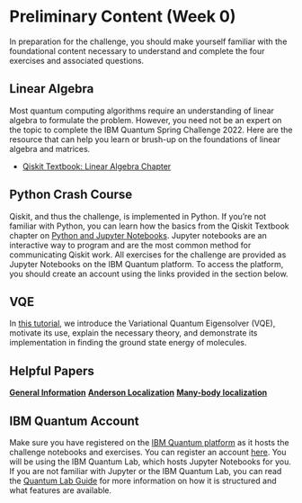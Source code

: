 # Preliminary Content (Week 0)

In preparation for the challenge, you should make yourself familiar with the foundational content necessary to understand and complete the four exercises and associated questions. 

## Linear Algebra

Most quantum computing algorithms require an understanding of linear algebra to formulate the problem. However, you need not be an expert on the topic to complete the IBM Quantum Spring Challenge 2022. Here are  the resource that can help you learn or brush-up on the foundations of linear algebra and matrices.


- [Qiskit Textbook: Linear Algebra Chapter](https://qiskit.org/textbook/ch-appendix/linear_algebra.html)

## Python Crash Course

Qiskit, and thus the challenge, is implemented in Python. If you’re not familiar with Python, you can learn how the basics from the Qiskit Textbook chapter on [Python and Jupyter Notebooks](https://qiskit.org/textbook/ch-prerequisites/python-and-jupyter-notebooks.html). Jupyter notebooks are an interactive way to program and are the most common method for communicating Qiskit work. All exercises for the challenge are provided as Jupyter Notebooks on the IBM Quantum platform. To access the platform, you should create an account using the links provided in the section below.

## VQE

In [this tutorial](https://qiskit.org/textbook/ch-applications/vqe-molecules.html), we introduce the Variational Quantum Eigensolver (VQE), motivate its use, explain the necessary theory, and demonstrate its implementation in finding the ground state energy of molecules.

## Helpful Papers

**[General Information](https://www.nature.com/articles/s41534-022-00528-0)**
**[Anderson Localization](https://physicstoday.scitation.org/doi/10.1063/1.3206091?feed=most-cited)**
**[Many-body localization](https://arxiv.org/abs/1804.11065)**


## IBM Quantum Account

Make sure you have registered on the [IBM Quantum platform](https://challenges.quantum-computing.ibm.com/spring-2022) as it hosts the challenge notebooks and exercises. You can register an account [here](https://auth.quantum-computing.ibm.com/auth/idaas?redirectTo=https%3A%2F%2Fquantum-computing.ibm.com%2F). You will be using the IBM Quantum Lab, which hosts Jupyter Notebooks for you. If you are not familiar with Jupyter or the IBM Quantum Lab, you can read the [Quantum Lab Guide](https://quantum-computing.ibm.com/lab/docs/iql/#qlab) for more information on how it is structured and what features are available.


